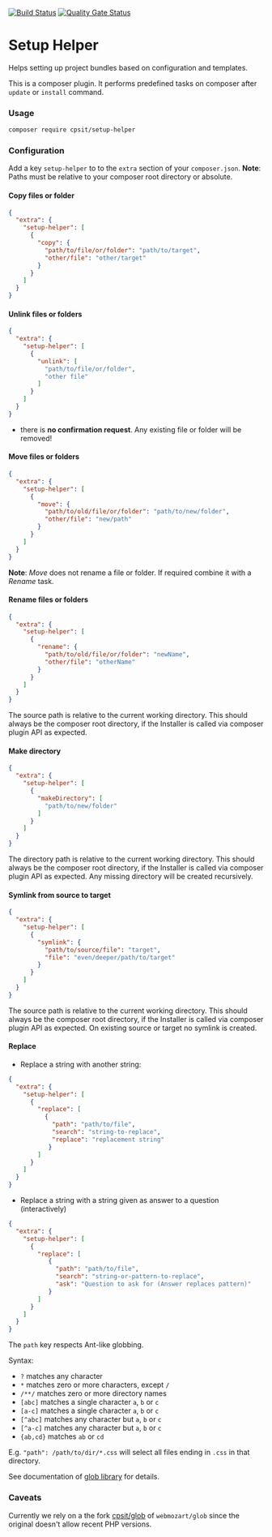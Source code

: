 [![Build Status](https://travis-ci.org/CPS-IT/setup-helper.svg?branch=master)](https://travis-ci.org/CPS-IT/setup-helper)
[![Quality Gate Status](https://sonarcloud.io/api/project_badges/measure?project=CPS-IT_setup-helper&metric=alert_status)](https://sonarcloud.io/dashboard?id=CPS-IT_setup-helper)

Setup Helper
============

Helps setting up project bundles based on configuration and templates.

This is a composer plugin. It performs predefined tasks on composer after `update` or `install` command.

### Usage
```bash
composer require cpsit/setup-helper
```

### Configuration

Add a key `setup-helper` to to the `extra` section of your `composer.json`.
**Note**: Paths must be relative to your composer root directory or absolute.

#### Copy files or folder
```json
{
  "extra": {
    "setup-helper": [
      {
        "copy": {
          "path/to/file/or/folder": "path/to/target",
          "other/file": "other/target"
        }
      }
    ]
  }
}
```

#### Unlink files or folders
```json
{
  "extra": {
    "setup-helper": [
      {
        "unlink": [
          "path/to/file/or/folder",
          "other file"
        ]
      }
    ]
  }
}
```

* there is **no confirmation request**. Any existing file or folder will be removed!


#### Move files or folders
```json
{
  "extra": {
    "setup-helper": [
      {
        "move": {
          "path/to/old/file/or/folder": "path/to/new/folder",
          "other/file": "new/path"
        }
      }
    ]
  }
}
```
**Note**: _Move_ does not rename a file or folder. If required combine it with a _Rename_ task. 

#### Rename files or folders
```json
{
  "extra": {
    "setup-helper": [
      {
        "rename": {
          "path/to/old/file/or/folder": "newName",
          "other/file": "otherName"
        }
      }
    ]
  }
}
```
The source path is relative to the current working directory. This should always be the composer root directory, if the Installer is called via composer plugin API as expected.

#### Make directory
```json
{
  "extra": {
    "setup-helper": [
      {
        "makeDirectory": [
          "path/to/new/folder"
        ]
      }
    ]
  }
}
```
The directory path is relative to the current working directory. This should always be the composer root directory, if the Installer is called via composer plugin API as expected.
Any missing directory will be created recursively.

#### Symlink from source to target
```json
{
  "extra": {
    "setup-helper": [
      {
        "symlink": {
          "path/to/source/file": "target",
          "file": "even/deeper/path/to/target"
        }
      }
    ]
  }
}
```
The source path is relative to the current working directory. This should always be the composer root directory, if the Installer is called via composer plugin API as expected. On existing source or target no symlink is created.


#### Replace 

* Replace a string with another string:
```json
{
  "extra": {
    "setup-helper": [
      {
        "replace": [
          {
            "path": "path/to/file",
            "search": "string-to-replace", 
            "replace": "replacement string"
           }           
        ]
      }
    ]
  }
}
```

* Replace a string with a string given as answer to a question (interactively)
```json
{
  "extra": {
    "setup-helper": [
      {
        "replace": [
           {
             "path": "path/to/file",
             "search": "string-or-pattern-to-replace", 
             "ask": "Question to ask for (Answer replaces pattern)"
           }           
        ]
      }
    ]
  }
}
```

The `path` key respects Ant-like globbing.

Syntax:

* `?` matches any character
* `*` matches zero or more characters, except `/`
* `/**/` matches zero or more directory names
* `[abc]` matches a single character `a`, `b` or `c`
* `[a-c]` matches a single character `a`, `b` or `c`
* `[^abc]` matches any character but `a`, `b` or `c`
* `[^a-c]` matches any character but `a`, `b` or `c`
* `{ab,cd}` matches `ab` or `cd`

E.g. `"path": /path/to/dir/*.css` will select all files ending in `.css` in that directory.

See documentation of [glob library](https://github.com/webmozart/glob) for details.

### Caveats

Currently we rely on a the fork [cpsit/glob](https://github.com/CPS-IT/glob) of `webmozart/glob` since the original doesn't allow 
recent PHP versions. 
